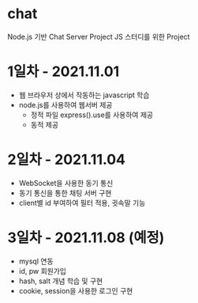 # chat
Node.js 기반 Chat Server Project
JS 스터디를 위한 Project

# 1일차 - 2021.11.01
- 웹 브라우저 상에서 작동하는 javascript 학습
- node.js를 사용하여 웹서버 제공
    - 정적 파일 express().use를 사용하여 제공
    - 동적 제공

# 2일차 - 2021.11.04
- WebSocket을 사용한 동기 통신
- 동기 통신을 통한 채팅 서버 구현
- client별 id 부여하여 필터 적용, 귓속말 기능

# 3일차 - 2021.11.08 (예정)
- mysql 연동
- id, pw 회원가입
- hash, salt 개념 학습 및 구현
- cookie, session을 사용한 로그인 구현
